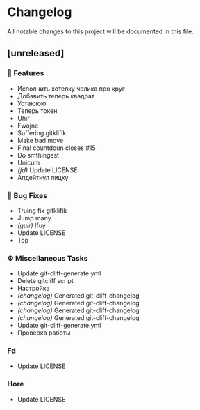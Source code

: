 # Changelog

All notable changes to this project will be documented in this file.

## [unreleased]

### 🚀 Features

- Исполнить хотелку челика про круг
- Добавить теперь квадрат
- Устаююю
- Теперь токен
- Uhir
- Fwojne
- Suffering gitklifik
- Make bad move
- Final countdoun closes #15
- Do smthingest
- Unicum
- *(fd)* Update LICENSE
- Апдейтнул лицху

### 🐛 Bug Fixes

- Truing fix gitklifik
- Jump many
- *(guir)* Ifuy
- Update LICENSE
- Top

### ⚙️ Miscellaneous Tasks

- Update git-cliff-generate.yml
- Delete gitcliff script
- Настройка
- *(changelog)* Generated git-cliff-changelog
- *(changelog)* Generated git-cliff-changelog
- *(changelog)* Generated git-cliff-changelog
- *(changelog)* Generated git-cliff-changelog
- Update git-cliff-generate.yml
- Проверка работы

### Fd

- Update LICENSE

### Hore

- Update LICENSE

<!-- generated by git-cliff -->

